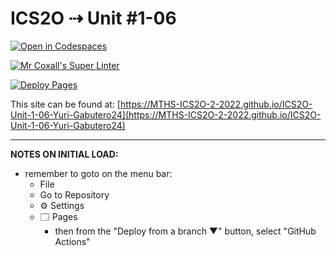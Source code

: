 # ICS2O ⇢ Unit #1-06

[![Open in Codespaces](https://classroom.github.com/assets/launch-codespace-f4981d0f882b2a3f0472912d15f9806d57e124e0fc890972558857b51b24a6f9.svg)](https://classroom.github.com/open-in-codespaces?assignment_repo_id=10270394)

[![Mr Coxall's Super Linter](https://github.com/MTHS-ICS2O-2-2022/ICS2O-Unit-1-06-Yuri-Gabutero24/workflows/Mr%20Coxall's%20Super%20Linter/badge.svg)](https://github.com/MTHS-ICS2O-2-2022/ICS2O-Unit-1-06-Yuri-Gabutero24/actions)

[![Deploy Pages](https://github.com/MTHS-ICS2O-2-2022/ICS2O-Unit-1-06-Yuri-Gabutero24/workflows/Deploy%20Pages/badge.svg)](https://github.com/MTHS-ICS2O-2-2022/ICS2O-Unit-1-06-Yuri-Gabutero24/actions)

This site can be found at: [https://MTHS-ICS2O-2-2022.github.io/ICS2O-Unit-1-06-Yuri-Gabutero24](https://MTHS-ICS2O-2-2022.github.io/ICS2O-Unit-1-06-Yuri-Gabutero24)

---

**NOTES ON INITIAL LOAD:**
- remember to goto on the menu bar:
  - File
  - Go to Repository
  - ⚙ Settings
  - 🗔 Pages
    - then from the "Deploy from a branch ▼" button, select "GitHub Actions"
